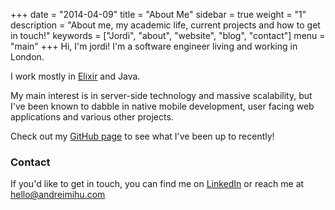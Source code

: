 +++
date = "2014-04-09"
title = "About Me"
sidebar = true
weight = "1"
description = "About me, my academic life, current projects and how to get in touch!"
keywords = ["Jordi", "about", "website", "blog", "contact"]
menu = "main"
+++
Hi, I'm jordi! I'm a software engineer living and working in London.

I work mostly in <a href="http://elixir-lang.org/">Elixir</a> and Java.

My main interest is in server-side technology and massive scalability, but I've been known to dabble in native mobile development, user facing web applications and various other projects.

Check out my [GitHub page](https://github.com/zyro) to see what I've been up to recently!

### Contact

If you'd like to get in touch, you can find me on [LinkedIn](http://www.linkedin.com/in/andreimihu) or reach me at hello@andreimihu.com